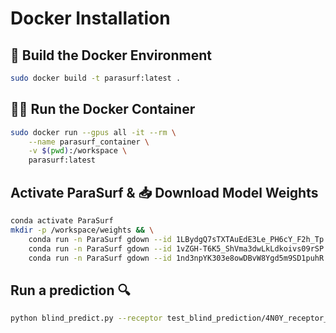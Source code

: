# **Docker Installation**

## 🚀 Build the Docker Environment
```bash
sudo docker build -t parasurf:latest .
```
## 🏃‍♂️ Run the Docker Container
```bash
sudo docker run --gpus all -it --rm \
    --name parasurf_container \
    -v $(pwd):/workspace \
    parasurf:latest
```

## Activate ParaSurf & 📥 Download Model Weights

```bash
conda activate ParaSurf
mkdir -p /workspace/weights && \
    conda run -n ParaSurf gdown --id 1LBydgQ7sTXTAuEdE3Le_PH6cY_F2h_Tp -O /workspace/weights/ParaSurf_best.pth && \
    conda run -n ParaSurf gdown --id 1vZGH-T6K5_ShVma3dwLkLdkoivs09rSP -O /workspace/weights/Pecan_best.pth && \
    conda run -n ParaSurf gdown --id 1nd3npYK303e8owDBvW8Ygd5m9SD1puhR -O /workspace/weights/Paragraph_expanded_best.pth
```

## Run a prediction 🔍
```bash
python blind_predict.py --receptor test_blind_prediction/4N0Y_receptor_1.pdb --model_weights weights/ParaSurf_best.pth
```